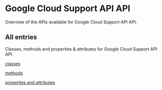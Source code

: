 [
This is a templated file. Adding content to this file may result in it being
reverted. Instead, if you want to place additional content, create an
"overview_content.md" file in `docs/` directory. The Sphinx tool will
pick up on the content and merge the content.
]: #

# Google Cloud Support API API

Overview of the APIs available for Google Cloud Support API API.

## All entries

Classes, methods and properties & attributes for
Google Cloud Support API API.

[classes](https://cloud.google.com/python/docs/reference/support/latest/summary_class.html)

[methods](https://cloud.google.com/python/docs/reference/support/latest/summary_method.html)

[properties and
attributes](https://cloud.google.com/python/docs/reference/support/latest/summary_property.html)
